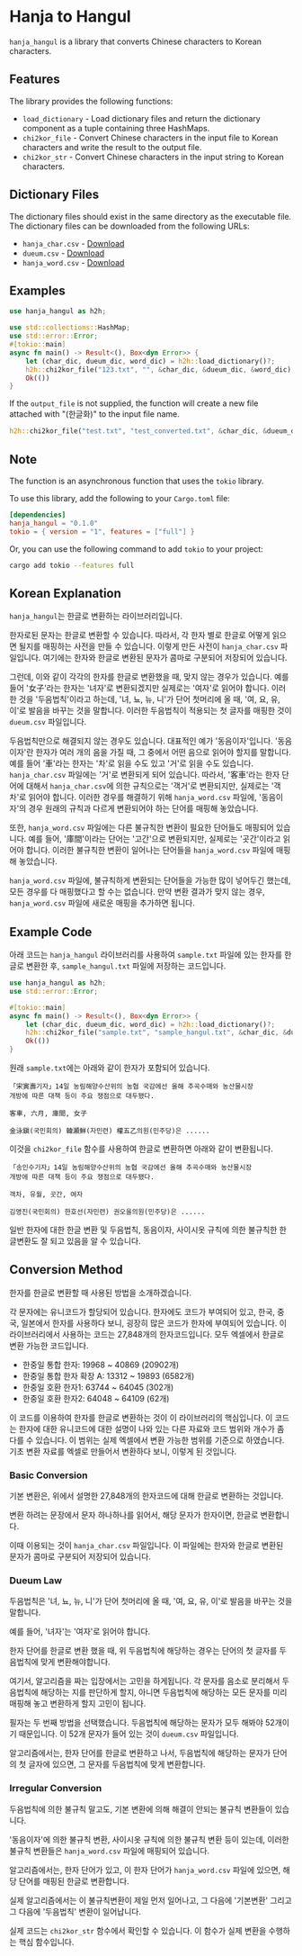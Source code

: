 # Hanja to Hangul

`hanja_hangul` is a library that converts Chinese characters to Korean characters.

## Features

The library provides the following functions:

- `load_dictionary` - Load dictionary files and return the dictionary component as a tuple containing three HashMaps.
- `chi2kor_file` - Convert Chinese characters in the input file to Korean characters and write the result to the output file.
- `chi2kor_str` - Convert Chinese characters in the input string to Korean characters.

## Dictionary Files

The dictionary files should exist in the same directory as the executable file. The dictionary files can be downloaded from the following URLs:

- `hanja_char.csv` - [Download](https://github.com/p14jeffwest/hanja_hangul/blob/main/hanja_char.csv)
- `dueum.csv` - [Download](https://github.com/p14jeffwest/hanja_hangul/blob/main/dueum.csv)
- `hanja_word.csv` - [Download](https://github.com/p14jeffwest/hanja_hangul/blob/main/hanja_word.csv)

## Examples

```rust
use hanja_hangul as h2h;

use std::collections::HashMap;
use std::error::Error;
#[tokio::main]
async fn main() -> Result<(), Box<dyn Error>> {
    let (char_dic, dueum_dic, word_dic) = h2h::load_dictionary()?;
    h2h::chi2kor_file("123.txt", "", &char_dic, &dueum_dic, &word_dic).await?;
    Ok(())
}
```

If the `output_file` is not supplied, the function will create a new file attached with "(한글화)" to the input file name.

```rust
h2h::chi2kor_file("test.txt", "test_converted.txt", &char_dic, &dueum_dic, &word_dic).await?;
```

## Note

The function is an asynchronous function that uses the `tokio` library.

To use this library, add the following to your `Cargo.toml` file:

```toml
[dependencies]
hanja_hangul = "0.1.0"
tokio = { version = "1", features = ["full"] }
```

Or, you can use the following command to add `tokio` to your project:

```sh
cargo add tokio --features full
```

## Korean Explanation

`hanja_hangul`는 한글로 변환하는 라이브러리입니다.

한자로된 문자는 한글로 변환할 수 있습니다. 따라서, 각 한자 별로 한글로 어떻게 읽으면 될지를 매핑하는 사전을 만들 수 있습니다. 이렇게 만든 사전이 `hanja_char.csv` 파일입니다. 여기에는 한자와 한글로 변환된 문자가 콤마로 구분되어 저장되어 있습니다.

그런데, 이와 같이 각각의 한자를 한글로 변환했을 때, 맞지 않는 경우가 있습니다. 예를 들어 '女子'라는 한자는 '녀자'로 변환되겠지만 실제로는 '여자'로 읽어야 합니다. 이러한 것을 '두음법칙'이라고 하는데, '녀, 뇨, 뉴, 니'가 단어 첫머리에 올 때, '여, 요, 유, 이'로 발음을 바꾸는 것을 말합니다. 이러한 두음법칙이 적용되는 첫 글자를 매핑한 것이 `dueum.csv` 파일입니다.

두음법칙만으로 해결되지 않는 경우도 있습니다. 대표적인 예가 '동음이자'입니다. '동음이자'란 한자가 여러 개의 음을 가질 때, 그 중에서 어떤 음으로 읽어야 할지를 말합니다. 예를 들어 '車'라는 한자는 '차'로 읽을 수도 있고 '거'로 읽을 수도 있습니다. `hanja_char.csv` 파일에는 '거'로 변환되게 되어 있습니다. 따라서, '客車'라는 한자 단어에 대해서 `hanja_char.csv`에 의한 규칙으로는 '객거'로 변환되지만, 실제로는 '객차'로 읽어야 합니다. 이러한 경우를 해결하기 위해 `hanja_word.csv` 파일에, '동음이자'의 경우 원래의 규칙과 다르게 변환되어야 하는 단어를 매핑해 놓았습니다.

또한, `hanja_word.csv` 파일에는 다른 불규칙한 변환이 필요한 단어들도 매핑되어 있습니다. 예를 들어, '庫間'이라는 단어는 '고간'으로 변환되지만, 실제로는 '곳간'이라고 읽어야 합니다. 이러한 불규칙한 변환이 일어나는 단어들을 `hanja_word.csv` 파일에 매핑해 놓았습니다.

`hanja_word.csv` 파일에, 불규칙하게 변환되는 단어들을 가능한 많이 넣어두긴 했는데, 모든 경우를 다 매핑했다고 할 수는 없습니다. 만약 변환 결과가 맞지 않는 경우, `hanja_word.csv` 파일에 새로운 매핑을 추가하면 됩니다.

## Example Code

아래 코드는 `hanja_hangul` 라이브러리를 사용하여 `sample.txt` 파일에 있는 한자를 한글로 변환한 후, `sample_hangul.txt` 파일에 저장하는 코드입니다.

```rust
use hanja_hangul as h2h;
use std::error::Error;

#[tokio::main]
async fn main() -> Result<(), Box<dyn Error>> {
    let (char_dic, dueum_dic, word_dic) = h2h::load_dictionary()?;
    h2h::chi2kor_file("sample.txt", "sample_hangul.txt", &char_dic, &dueum_dic, &word_dic).await?;
    Ok(())
}
```

원래 `sample.txt`에는 아래와 같이 한자가 포함되어 있습니다.

```
「宋寅壽기자」14일 농림해양수산위의 농협 국감에선 올해 추곡수매와 농산물시장 
개방에 따른 대책 등이 주요 쟁점으로 대두됐다. 

客車, 六月, 庫間, 女子

金泳鎭(국민회의) 韓灝鮮(자민련) 權五乙의원(민주당)은 ......
```

이것을 `chi2kor_file` 함수를 사용하여 한글로 변환하면 아래와 같이 변환됩니다.

```
「송인수기자」14일 농림해양수산위의 농협 국감에선 올해 추곡수매와 농산물시장
개방에 따른 대책 등이 주요 쟁점으로 대두됐다. 

객차, 유월, 곳간, 여자

김영진(국민회의) 한호선(자민련) 권오을의원(민주당)은 ......
```

일반 한자에 대한 한글 변환 및 두음법칙, 동음이자, 사이시옷 규칙에 의한 불규칙한 한글변환도 잘 되고 있음을 알 수 있습니다.

## Conversion Method

한자를 한글로 변환할 때 사용된 방법을 소개하겠습니다.

각 문자에는 유니코드가 할당되어 있습니다. 한자에도 코드가 부여되어 있고, 한국, 중국, 일본에서 한자를 사용하다 보니, 굉장히 많은 코드가 한자에 부여되어 있습니다. 이 라이브러리에서 사용하는 코드는 27,848개의 한자코드입니다. 모두 엑셀에서 한글로 변환 가능한 코드입니다.

- 한중일 통합 한자: 19968 ~ 40869 (20902개)
- 한중일 통합 한자 확장 A: 13312 ~ 19893 (6582개)
- 한중일 호환 한자1: 63744 ~ 64045 (302개)
- 한중일 호환 한자2: 64048 ~ 64109 (62개)

이 코드를 이용하여 한자를 한글로 변환하는 것이 이 라이브러리의 핵심입니다. 이 코드는 한자에 대한 유니코드에 대한 설명이 나와 있는 다른 자료와 코드 범위와 개수가 좀 다를 수 있습니다. 이 범위는 실제 엑셀에서 변환 가능한 범위를 기준으로 하였습니다. 기초 변환 자료를 엑셀로 만들어서 변환하다 보니, 이렇게 된 것입니다.

### Basic Conversion

기본 변환은, 위에서 설명한 27,848개의 한자코드에 대해 한글로 변환하는 것입니다.

변환 하려는 문장에서 문자 하나하나를 읽어서, 해당 문자가 한자이면, 한글로 변환합니다.

이때 이용되는 것이 `hanja_char.csv` 파일입니다. 이 파일에는 한자와 한글로 변환된 문자가 콤마로 구분되어 저장되어 있습니다.

### Dueum Law

두음법칙은 '녀, 뇨, 뉴, 니'가 단어 첫머리에 올 때, '여, 요, 유, 이'로 발음을 바꾸는 것을 말합니다.

예를 들어, '녀자'는 '여자'로 읽어야 합니다.

한자 단어를 한글로 변환 했을 때, 위 두음법칙에 해당하는 경우는 단어의 첫 글자를 두음법칙에 맞게 변환해야합니다.

여기서, 알고리즘을 짜는 입장에서는 고민을 하게됩니다. 각 문자를 음소로 분리해서 두음법칙에 해당하는 지를 판단하게 할지, 아니면 두음법칙에 해당하는 모든 문자를 미리 매핑해 놓고 변환하게 할지 고민이 됩니다.

필자는 두 번째 방법을 선택했습니다. 두음법칙에 해당하는 문자가 모두 해봐야 52개이기 때문입니다. 이 52개 문자가 들어 있는 것이 `dueum.csv` 파일입니다.

알고리즘에서는, 한자 단어를 한글로 변환하고 나서, 두음법칙에 해당하는 문자가 단어의 첫 글자에 있으면, 그 문자를 두음법칙에 맞게 변환합니다.

### Irregular Conversion

두음법칙에 의한 불규칙 말고도, 기본 변환에 의해 해결이 안되는 불규칙 변환들이 있습니다.

'동음이자'에 의한 불규칙 변환, 사이시옷 규칙에 의한 불규칙 변환 등이 있는데, 이러한 불규칙 변환들은 `hanja_word.csv` 파일에 매핑되어 있습니다.

알고리즘에서는, 한자 단어가 있고, 이 한자 단어가 `hanja_word.csv` 파일에 있으면, 해당 단어를 매핑된 한글로 변환합니다.

실제 알고리즘에서는 이 불규칙변환이 제일 먼저 일어나고, 그 다음에 '기본변환' 그리고 그 다음에 '두음법칙' 변환이 일어납니다.

실제 코드는 `chi2kor_str` 함수에서 확인할 수 있습니다. 이 함수가 실제 변환을 수행하는 핵심 함수입니다.
